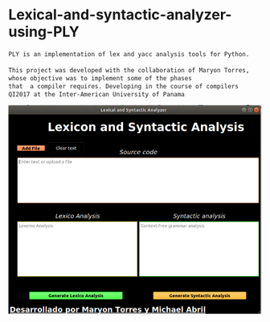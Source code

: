 # Lexical-and-syntactic-analyzer-using-PLY

    PLY is an implementation of lex and yacc analysis tools for Python.
  
    This project was developed with the collaboration of Maryon Torres, whose objective was to implement some of the phases
    that  a compiler requires. Developing in the course of compilers QI2017 at the Inter-American University of Panama

![Captura](vista/compilers.png)
